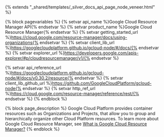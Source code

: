 {% extends "_shared/templates/_silver_docs_api_page_node_veneer.html" %}

{% block pagevariables %}
  {% setvar api_name %}Google Cloud Resource Manager API{% endsetvar %}
  {% setvar product_name %}Google Cloud Resource Manager{% endsetvar %}
  {% setvar getting_started_url %}https://cloud.google.com/resource-manager/docs/using-organizations{% endsetvar %}
  {% setvar client_lib_url %}https://googlecloudplatform.github.io/gcloud-node/#/docs/{% endsetvar %}
  {% setvar explorer_url %}https://developers.google.com/apis-explorer/#p/cloudresourcemanager/v1/{% endsetvar %}
  
  {% setvar api_reference_url %}https://googlecloudplatform.github.io/gcloud-node/#/docs/v0.30.2/resource{% endsetvar %}
  {% setvar client_lib_github_url %}https://github.com/GoogleCloudPlatform/gcloud-node{% endsetvar %} 
  {% setvar http_ref_url %}https://cloud.google.com/resource-manager/reference/rest/{% endsetvar %}
{% endblock %}


{% block page_description %}
Google Cloud Platform provides container resources such as Organizations and Projects, that allow you to group and hierarchically organize other Cloud Platform resources. To learn more about Google Cloud Resource Manager, see <a href="https://cloud.google.com/resource-manager/">What is Google Cloud Resource Manager?</a>
{% endblock %}